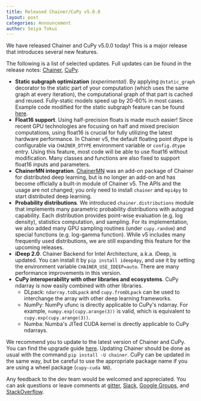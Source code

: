 ```yaml
---
title: Released Chainer/CuPy v5.0.0
layout: post
categories: Announcement
author: Seiya Tokui
---
```


We have released Chainer and CuPy v5.0.0 today!
This is a major release that introduces several new features.

The following is a list of selected updates. Full updates can be found in the release notes: [Chainer](https://github.com/chainer/chainer/releases/tags/v5.0.0), [CuPy](https://github.com/cupy/cupy/releases/tag/v5.0.0).

- **Static subgraph optimization** *(experimental)*.
  By applying `@static_graph` decorator to the static part of your computation (which uses the same graph at every iteration), the computational graph of that part is cached and reused.
  Fully-static models speed up by 20-60% in most cases.
  Example code modified for the static subgraph feature can be found [here](https://github.com/chainer/chainer/tree/v5/examples/static_graph_optimizations).
- **Float16 support**.
  Using half-precision floats is made much easier!
  Since recent GPU technologies are focusing on half and mixed precision computations, using float16 is crucial for fully utilizing the latest hardware performance.
  In Chainer v5, the default floating point dtype is configurable via `CHAINER_DTYPE` environment variable or `config.dtype` entry.
  Using this feature, most code will be able to use float16 without modification.
  Many classes and functions are also fixed to support float16 inputs and parameters.
- **ChainerMN integration**.
  [ChainerMN](https://github.com/chainer/chainermn) was an add-on package of Chainer for distributed deep learning,
  but is no longer an add-on and has become officially a built-in module of Chainer v5.
  The APIs and the usage are not changed; you only need to install `chainer` and `mpi4py` to start distributed deep learning.
- **Probability distributions**.
  We introduced `chainer.distributions` module that implements many parametric probability distributions with autograd capability.
  Each distribution provides point-wise evaluation (e.g. log density), statistics computation, and sampling.
  For its implementation, we also added many GPU sampling routines (under `cupy.random`) and special functions (e.g. log-gamma function).
  While v5 includes many frequently used distributions, we are still expanding this feature for the upcoming releases.
- **iDeep 2.0**.
  Chainer Backend for Intel Architecture, a.k.a. iDeep, is updated.
  You can install it by `pip install ideep4py`, and use it by setting the environment variable `CHAINER_USE_IDEEP=auto`.
  There are many performance improvements in this version.
- **CuPy interoperability with other libraries and ecosystems**.
  CuPy ndarray is now easily combined with other libraries.
  - DLpack: `ndarray.toDLpack` and `cupy.fromDLpack` can be used to interchange the array with other deep learning frameworks.
  - NumPy: NumPy ufunc is directly applicable to CuPy's ndarray. For example, `numpy.exp(cupy.arange(3))` is valid, which is equivalent to `cupy.exp(cupy.arange(3))`.
  - Numba: Numba's JITed CUDA kernel is directly applicable to CuPy ndarrays.

We recommend you to update to the latest version of Chainer and CuPy.
You can find the upgrade guide [here](https://docs.chainer.org/en/latest/upgrade.html).
Updating Chainer should be done as usual with the command `pip install -U chainer`.
CuPy can be updated in the same way, but be careful to use the appropriate package name if you are using a wheel package (`cupy-cuda
NN`).

Any feedback to the dev team would be welcomed and appreciated.
You can ask questions or leave comments at [gitter](https://gitter.im/chainer), [Slack](https://bit.ly/join-chainer-slack), [Google Groups](https://groups.google.com/forum/#!forum/chainer), and [StackOverflow](https://stackoverflow.com/questions/tagged/chainer).
